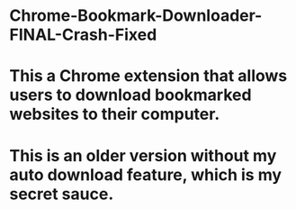 # Chrome-Bookmark-Downloader-FINAL-Crash-Fixed
# This a Chrome extension that allows users to download bookmarked websites to their computer.
# This is an older version without my auto download feature, which is my secret sauce.
